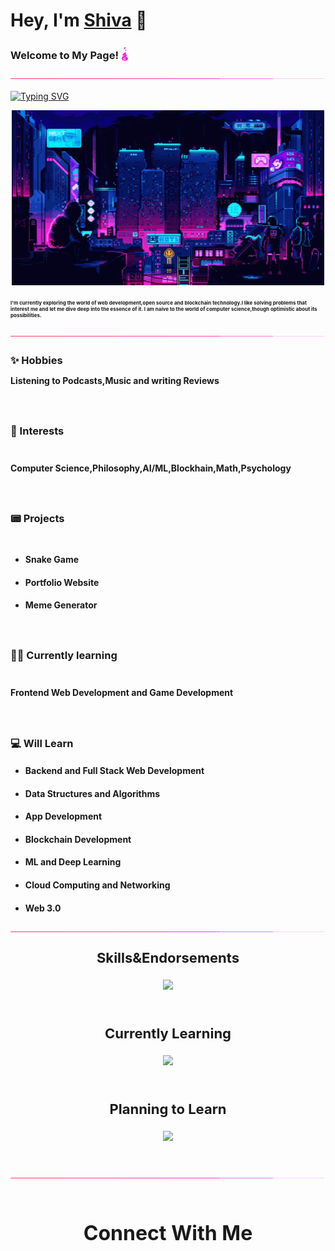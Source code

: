 <link rel="stylesheet" type="text/css" href="style.css">

# Hey, I'm **[Shiva](https://shiva953.github.io/)** 👋

### **Welcome to My Page!** <img src="assets/flame.gif" style="position: relative;top:2.4px;" width="12" height="22">
![border-seperator](assets/borderseparator.gif)


[![Typing SVG](https://readme-typing-svg.demolab.com?font=Fira+Code&duration=2000&pause=1000&color=34F7EB&width=864&height=80&lines=A+tech+and+philosophy+enthusiast!+You+can+call+me+a+hormonal+cauldron+%3AD)](https://git.io/typing-svg)

<p align="center"><img src="assets/pxn.gif" style="display : block;margin : auto;" width="500" height="280"></p>


### <p style="font-size:8px;">I'm currently exploring the world of web development,open source and blockchain technology.I like solving problems that interest me and let me dive deep into the essence of it. I am naive to the world of computer science,though optimistic about its possibilities.</p>

![border-seperator](assets/borderseparator.gif)

### **✨ Hobbies**
<div style="margin-top : -5px;"></div>

#### Listening to Podcasts,Music and writing Reviews

<div style="height: 20px;"></div>

### **💖 Interests**
<div style="height: 5px;"></div>

#### Computer Science,Philosophy,AI/ML,Blockhain,Math,Psychology

<div style="height: 20px;"></div>

### **📟 Projects**
<div style="height: 5px;"></div>

* #### Snake Game
* #### Portfolio Website
* #### Meme Generator

<div style="height: 20px;"></div>

### **👨‍💻️ Currently learning**

<div style="height: 5px;"></div>

#### Frontend Web Development and Game Development

<div style="height: 20px;"></div>

### **💻 Will Learn**
* #### Backend and Full Stack Web Development
* #### Data Structures and Algorithms
* #### App Development
* #### Blockchain Development
* #### ML and Deep Learning
* #### Cloud Computing and Networking
* #### Web 3.0

![border](assets/borderseparator.gif)

### <div align="center"><p align="center"><p style="text-align : center; font-weight:200px; font-size:22px;">**Skills&Endorsements**</p></p></div>
<p align="center">
  <a href="https://skillicons.dev">
    <img src="https://skillicons.dev/icons?i=c,cpp,js,react,python,java,html,css,arduino,git,github,vscode,vim,linux,gcp,replit,figma,ps,ae,pr&perline=10" />
  </a>
</p>

![]()
### <div align="center"><p align="center"><p style="text-align : center; font-weight:200px; font-size:22px;">**Currently Learning**</p></p></div>
<p align="center">
  <a href="https://skillicons.dev">
    <img src="https://skillicons.dev/icons?i=unity,neovim,nodejs,matlab,heroku,bootstrap,wordpress,markdown" />
  </a>
</p>

![]()
### <div align="center"><p align="center"><p style="text-align : center; font-weight:200px; font-size:22px;">**Planning to Learn**</p></p></div>
<p align="center">
  <a href="https://skillicons.dev">
    <img src="https://skillicons.dev/icons?i=svelte,vue,angular,kotlin,blender,eclipse,firebase,flutter,php,mysql,postgresql,django,flask,mongodb,blockchain,docker,electron,kubernetes,ipfs,graphql,swift,solidity,ruby,rust,redis,tailwind,jquery,nextjs,dart" />
  </a>
</p>

![]()

![border](assets/borderseparator.gif)

![]()

## <div align="center"><p style="text-align:center; font-size:32px; font-weight:400px">**Connect With Me**</p></div>
<!--
**Shiva953/Shiva953** is a ✨ _special_ ✨ repository because its `README.md` (this file) appears on your GitHub profile.

Here are some ideas to get you started:

- 🔭 I’m currently working on ...
- 🌱 I’m currently learning ...
- 👯 I’m looking to collaborate on ...
- 🤔 I’m looking for help with ...
- 💬 Ask me about ...
- 📫 How to reach me: ...
- 😄 Pronouns: ...
- ⚡ Fun fact: ...
-->
